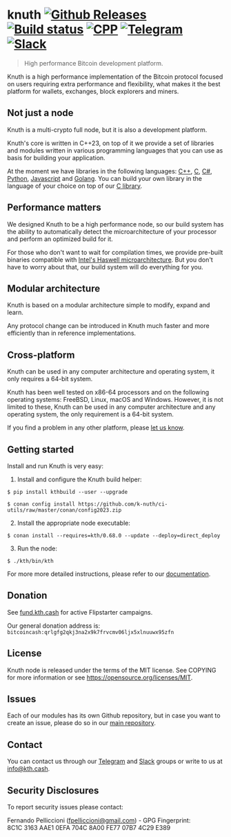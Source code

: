 <!-- <a target="_blank" href="http://semver.org">![Version][badge.version]</a> -->
<!-- <a target="_blank" href="https://cirrus-ci.com/github/k-nuth/kth-mono">![Build Status][badge.Cirrus]</a> -->

# knuth <a target="_blank" href="https://github.com/k-nuth/kth-mono/releases">![Github Releases][badge.release]</a> <a target="_blank" href="https://github.com/k-nuth/kth-mono/actions">![Build status][badge.GithubActions]</a> <a href="#">![CPP][badge.cpp]</a> <a target="_blank" href="https://t.me/knuth_cash">![Telegram][badge.telegram]</a> <a target="_blank" href="https://k-nuth.slack.com/">![Slack][badge.slack]</a>

> High performance Bitcoin development platform.

Knuth is a high performance implementation of the Bitcoin protocol focused on users requiring extra performance and flexibility, what makes it the best platform for wallets, exchanges, block explorers and miners.

## Not just a node

Knuth is a multi-crypto full node, but it is also a development platform.

Knuth's core is written in C++23, on top of it we provide a set of libraries and modules written in various programming languages that you can use as basis for building your application.

At the moment we have libraries in the following languages: [C++](https://github.com/k-nuth/node), [C](https://github.com/k-nuth/c-api), [C#](https://github.com/k-nuth/cs-api), [Python](https://github.com/k-nuth/py-api), [Javascript](https://github.com/k-nuth/js-api) and [Golang](https://github.com/k-nuth/go-api).
You can build your own library in the language of your choice on top of our [C library](https://github.com/k-nuth/c-api).

## Performance matters

We designed Knuth to be a high performance node, so our build system has the ability to automatically detect the microarchitecture of your processor and perform an optimized build for it.

For those who don't want to wait for compilation times, we provide pre-built binaries compatible with [Intel's Haswell microarchitecture](https://en.wikipedia.org/wiki/Haswell_(microarchitecture)). But you don't have to worry about that, our build system will do everything for you.

## Modular architecture

Knuth is based on a modular architecture simple to modify, expand and learn.

Any protocol change can be introduced in Knuth much faster and more efficiently than in reference implementations.

## Cross-platform

Knuth can be used in any computer architecture and operating system, it only requires a 64-bit system.

Knuth has been well tested on x86-64 processors and on the following operating systems: FreeBSD, Linux, macOS and Windows. However, it is not limited to these, Knuth can be used in any computer architecture and any operating system, the only requirement is a 64-bit system.

If you find a problem in any other platform, please [let us know](https://github.com/k-nuth/kth/issues).

## Getting started

Install and run Knuth is very easy:

1. Install and configure the Knuth build helper:
```
$ pip install kthbuild --user --upgrade

$ conan config install https://github.com/k-nuth/ci-utils/raw/master/conan/config2023.zip

```

2. Install the appropriate node executable:

```
$ conan install --requires=kth/0.68.0 --update --deploy=direct_deploy
```

3. Run the node:

```
$ ./kth/bin/kth
```
For more more detailed instructions, please refer to our [documentation](https://k-nuth.github.io/docs/).

## Donation

See [fund.kth.cash](https://fund.kth.cash/) for active Flipstarter campaigns.

Our general donation address is:
`bitcoincash:qrlgfg2qkj3na2x9k7frvcmv06ljx5xlnuuwx95zfn`

## License

Knuth node is released under the terms of the MIT license. See COPYING for more information or see https://opensource.org/licenses/MIT.

## Issues

Each of our modules has its own Github repository, but in case you want to create an issue, please do so in our [main repository](https://github.com/k-nuth/kth/issues).

## Contact

You can contact us through our [Telegram](https://t.me/knuth_cash) and [Slack](https://k-nuth.slack.com/) groups or write to us at info@kth.cash.

## Security Disclosures
To report security issues please contact:

Fernando Pelliccioni (fpelliccioni@gmail.com) - GPG Fingerprint: 8C1C 3163 AAE1 0EFA 704C 8A00 FE77 07B7 4C29 E389

<!-- Links -->
[badge.Travis]: https://travis-ci.org/k-nuth/kth-mono.svg?branch=master
[badge.Appveyor]: https://ci.appveyor.com/api/projects/status/github/k-nuth/kth-mono?svg=true&branch=master
[badge.Cirrus]: https://api.cirrus-ci.com/github/k-nuth/kth-mono.svg?branch=master
[badge.GithubActions]: https://img.shields.io/endpoint.svg?url=https%3A%2F%2Factions-badge.atrox.dev%2Fk-nuth%2Fkth-mono%2Fbadge&style=for-the-badge
[badge.version]: https://badge.fury.io/gh/k-nuth%2Fkth-kth-mono.svg
[badge.release]: https://img.shields.io/github/v/release/k-nuth/kth-mono?display_name=tag&style=for-the-badge&color=3b009b&logo=bitcoincash
[badge.cpp]: https://img.shields.io/badge/C++-23-blue.svg?logo=c%2B%2B&style=for-the-badge
[badge.telegram]: https://img.shields.io/badge/telegram-badge-blue.svg?logo=telegramlogo=slack&style=for-the-badge
[badge.slack]: https://img.shields.io/badge/slack-badge-orange.svg?logo=slacklogo=slack&style=for-the-badge
<!-- [badge.Gitter]: https://img.shields.io/badge/gitter-join%20chat-blue.svg -->
